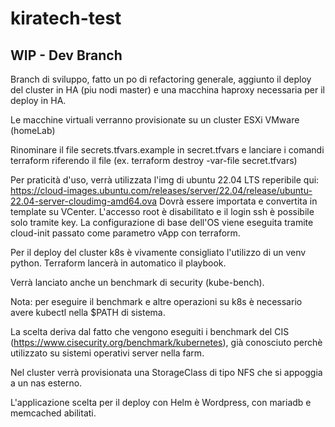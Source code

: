 # kiratech-test

## WIP - Dev Branch
Branch di sviluppo, fatto un po di refactoring generale, aggiunto il deploy del cluster in HA (piu nodi master) e una macchina haproxy necessaria per il deploy in HA.

Le macchine virtuali verranno provisionate su un cluster ESXi VMware (homeLab)



Rinominare il file secrets.tfvars.example in secret.tfvars e lanciare i comandi terraform riferendo il file (ex. terraform destroy -var-file secret.tfvars) 

Per praticità d'uso, verrà utilizzata l'img di ubuntu 22.04 LTS reperibile qui: https://cloud-images.ubuntu.com/releases/server/22.04/release/ubuntu-22.04-server-cloudimg-amd64.ova 
Dovrà essere importata e convertita in template su VCenter.
L'accesso root è disabilitato e il login ssh è possibile solo tramite key.
La configurazione di base dell'OS viene eseguita tramite cloud-init passato come parametro vApp con terraform.

Per il deploy del cluster k8s è vivamente consigliato l'utilizzo di un venv python. Terraform lancerà in automatico il playbook.


Verrà lanciato anche un benchmark di security (kube-bench). 

Nota: per eseguire il benchmark e altre operazioni su k8s è necessario avere kubectl nella $PATH di sistema.

La scelta deriva dal fatto che vengono eseguiti i benchmark del CIS (https://www.cisecurity.org/benchmark/kubernetes), già conosciuto perchè utilizzato su sistemi operativi server nella farm.

Nel cluster verrà provisionata una StorageClass di tipo NFS che si appoggia a un nas esterno.

L'applicazione scelta per il deploy con Helm è Wordpress, con mariadb e memcached abilitati.
